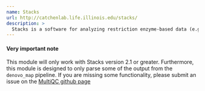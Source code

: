 ```yaml
---
name: Stacks
url: http://catchenlab.life.illinois.edu/stacks/
description: >
  Stacks is a software for analyzing restriction enzyme-based data (e.g. RAD-seq)
---
```


#### Very important note

This module will only work with Stacks version 2.1 or greater.
Furthermore, this module is designed to only parse some of the output from the `denovo_map` pipeline.
If you are missing some functionality, please submit an issue on the [MultiQC github page](https://github.com/MultiQC/MultiQC)
